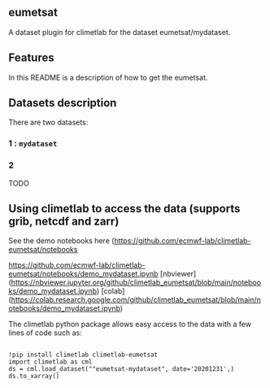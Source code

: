 ## eumetsat

A dataset plugin for climetlab for the dataset eumetsat/mydataset.


Features
--------

In this README is a description of how to get the eumetsat.

## Datasets description

There are two datasets: 

### 1 : `mydataset`


### 2
TODO


## Using climetlab to access the data (supports grib, netcdf and zarr)

See the demo notebooks here (https://github.com/ecmwf-lab/climetlab-eumetsat/notebooks

https://github.com/ecmwf-lab/climetlab-eumetsat/notebooks/demo_mydataset.ipynb
[nbviewer] (https://nbviewer.jupyter.org/github/climetlab_eumetsat/blob/main/notebooks/demo_mydataset.ipynb) 
[colab] (https://colab.research.google.com/github/climetlab_eumetsat/blob/main/notebooks/demo_mydataset.ipynb) 

The climetlab python package allows easy access to the data with a few lines of code such as:
```

!pip install climetlab climetlab-eumetsat
import climetlab as cml
ds = cml.load_dataset(""eumetsat-mydataset", date='20201231',)
ds.to_xarray()
```
